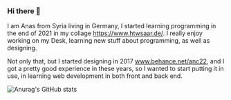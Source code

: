 ### Hi there 👋

I am Anas from Syria living in Germany, I started learning programming in the end of 2021 in my collage https://www.htwsaar.de/. I really enjoy working on my Desk, learning new stuff about programming, as well as designing.

Not only that, but I started designing in 2017 www.behance.net/anc22, and I got a pretty good experience in these years, so I wanted to start putting it in use, in learning web development in both front and back end.




![Anurag's GitHub stats](https://github-readme-stats.vercel.app/api?username=AnasZahra&show_icons=true&theme=radical)

